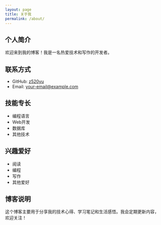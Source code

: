 ```yaml
---
layout: page
title: 关于我
permalink: /about/
---
```


## 个人简介

欢迎来到我的博客！我是一名热爱技术和写作的开发者。

## 联系方式

- GitHub: [z520yu](https://github.com/z520yu)
- Email: your-email@example.com

## 技能专长

- 编程语言
- Web开发
- 数据库
- 其他技术

## 兴趣爱好

- 阅读
- 编程
- 写作
- 其他爱好

## 博客说明

这个博客主要用于分享我的技术心得、学习笔记和生活感悟。我会定期更新内容，欢迎关注！ 